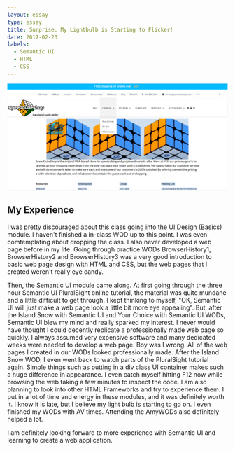```yaml
---
layout: essay
type: essay
title: Surprise. My Lightbulb is Starting to Flicker!
date: 2017-02-23
labels:
  - Semantic UI
  - HTML
  - CSS
---
```



<div class="ui small rounded images">
  <img class="ui image" src="../images/mypage (1).png">
</div>

## My Experience

<p>I was pretty discouraged about this class going into the UI Design (Basics) module.  I haven't finished a in-class WOD up to this point.   I was even comtemplating about dropping the class.  I also never developed a web page before in my life.  Going through practice WODs BrowserHistory1, BrowserHistory2 and BrowserHistory3 was a very good introduction to basic web page design with HTML and CSS, but the web pages that I created weren't really eye candy.</p>

<p>Then, the Semantic UI module came along.  At first going through the three hour Semantic UI PluralSight online tutorial, the material was quite mundane and a little difficult to get through.  I kept thinking to myself, "OK, Semantic UI will just make a web page look a little bit more eye appealing".  But, after the Island Snow with Semantic UI and Your Choice with Semantic UI WODs, Semantic UI blew my mind and really sparked my interest.  I never would have thought I could decently replicate a professionally made web page so quickly.  I always assumed very expensive software and many dedicated weeks were needed to develop a web page.  Boy was I wrong.  All of the web pages I created in our WODs looked professionally made.  After the Island Snow WOD, I even went back to watch parts of the PluralSight tutorial again.  Simple things such as putting in a div class UI container makes such a huge difference in appearance.  I even catch myself hitting F12 now while browsing the web taking a few minutes to inspect the code.  I am also planning to look into other HTML Frameworks and try to experience them.  I put in a lot of time and energy in these modules, and it was definitely worth it.  I know it is late, but I believe my light bulb is starting to go on.  I even finished my WODs with AV times.  Attending the AmyWODs also definitely helped a lot.</p>

<p>I am definitely looking forward to more experience with Semantic UI and learning to create a web application.</p>
